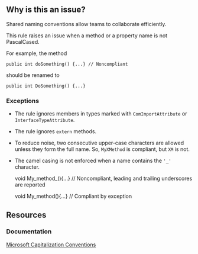 ## Why is this an issue?
 
Shared naming conventions allow teams to collaborate efficiently.
 
This rule raises an issue when a method or a property name is not PascalCased.
 
For example, the method

    public int doSomething() {...} // Noncompliant

should be renamed to

    public int DoSomething() {...}

### Exceptions
 
- The rule ignores members in types marked with `ComImportAttribute` or `InterfaceTypeAttribute`.
- The rule ignores `extern` methods.
- To reduce noise, two consecutive upper-case characters are allowed unless they form the full name. So, `MyXMethod` is compliant, but
  `XM` is not.
- The camel casing is not enforced when a name contains the `'_'` character.

    void My_method_(){...} // Noncompliant, leading and trailing underscores are reported
    
    void My_method(){...} // Compliant by exception

## Resources
 
### Documentation
 
[Microsoft Capitalization
Conventions](https://docs.microsoft.com/en-us/dotnet/standard/design-guidelines/capitalization-conventions)